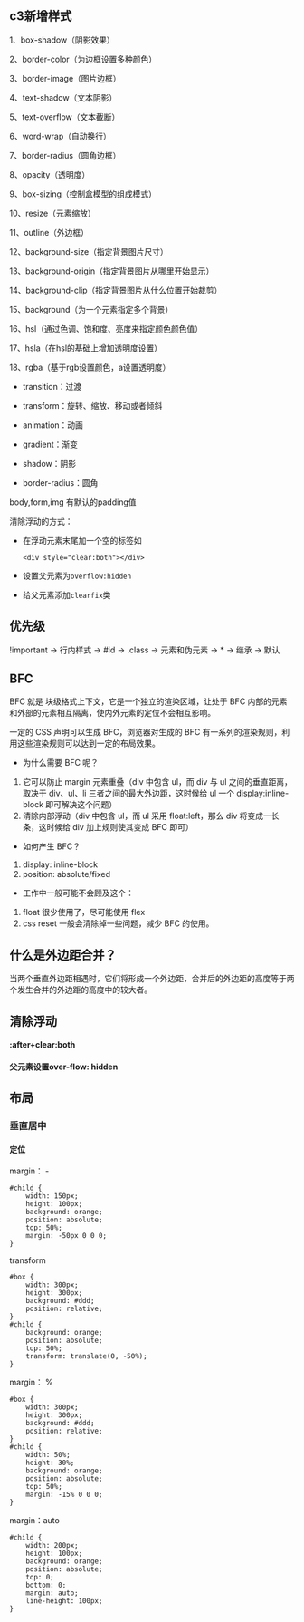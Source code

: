 ## c3新增样式

1、box-shadow（阴影效果）

2、border-color（为边框设置多种颜色）

3、border-image（图片边框）

4、text-shadow（文本阴影）

5、text-overflow（文本截断）

6、word-wrap（自动换行）

7、border-radius（圆角边框）

8、opacity（透明度）

9、box-sizing（控制盒模型的组成模式）

10、resize（元素缩放）

11、outline（外边框）

12、background-size（指定背景图片尺寸）

13、background-origin（指定背景图片从哪里开始显示）

14、background-clip（指定背景图片从什么位置开始裁剪）

15、background（为一个元素指定多个背景）

16、hsl（通过色调、饱和度、亮度来指定颜色颜色值）

17、hsla（在hsl的基础上增加透明度设置）

18、rgba（基于rgb设置颜色，a设置透明度）



- transition：过渡

- transform：旋转、缩放、移动或者倾斜

- animation：动画

- gradient：渐变

- shadow：阴影

- border-radius：圆角

  

body,form,img 有默认的padding值



清除浮动的方式：

- 在浮动元素末尾加一个空的标签如

  ```
  <div style="clear:both"></div>
  ```

- 设置父元素为`overflow:hidden`

- 给父元素添加`clearfix`类



## 优先级

!important -> 行内样式 -> #id -> .class -> 元素和伪元素 -> * -> 继承 -> 默认 



## BFC

BFC 就是 块级格式上下文，它是一个独立的渲染区域，让处于 BFC 内部的元素和外部的元素相互隔离，使内外元素的定位不会相互影响。

一定的 CSS 声明可以生成 BFC，浏览器对生成的 BFC 有一系列的渲染规则，利用这些渲染规则可以达到一定的布局效果。

- 为什么需要 BFC 呢？

1. 它可以防止 margin 元素重叠（div 中包含 ul，而 div 与 ul 之间的垂直距离，取决于 div、ul、li 三者之间的最大外边距，这时候给 ul 一个 display:inline-block 即可解决这个问题）
2. 清除内部浮动（div 中包含 ul，而 ul 采用 float:left，那么 div 将变成一长条，这时候给 div 加上规则使其变成 BFC 即可）

- 如何产生 BFC？

1. display: inline-block
2. position: absolute/fixed

- 工作中一般可能不会顾及这个：

1. float 很少使用了，尽可能使用 flex
2. css reset 一般会清除掉一些问题，减少 BFC 的使用。



## 什么是外边距合并？

当两个垂直外边距相遇时，它们将形成一个外边距，合并后的外边距的高度等于两个发生合并的外边距的高度中的较大者。



## 清除浮动

#### :after+clear:both



#### 父元素设置over-flow: hidden





## 布局

### 垂直居中

#### 定位

margin： -

```
#child {
    width: 150px;
    height: 100px;
    background: orange;
    position: absolute;
    top: 50%;
    margin: -50px 0 0 0; 
}
```



transform

```
#box {
    width: 300px;
    height: 300px;
    background: #ddd;
    position: relative;
}
#child {
    background: orange;
    position: absolute;
    top: 50%;
    transform: translate(0, -50%);
}
```



margin： %

```
#box {
    width: 300px;
    height: 300px;
    background: #ddd;
    position: relative;
}
#child {
    width: 50%;
    height: 30%;
    background: orange;
    position: absolute;
    top: 50%;
    margin: -15% 0 0 0;
}
```



margin：auto

```
#child {
    width: 200px;
    height: 100px;
    background: orange;
    position: absolute;
    top: 0;
    bottom: 0;
    margin: auto;
    line-height: 100px;
}
```



